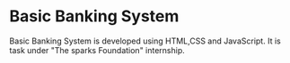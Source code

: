 # Basic Banking System
Basic Banking System is developed using HTML,CSS and JavaScript. 
It is task under "The sparks Foundation" internship.

